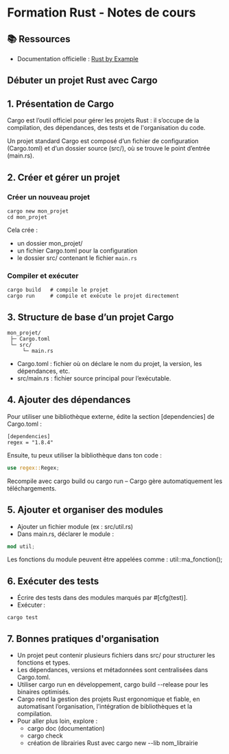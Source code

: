 # Formation Rust - Notes de cours

## 📚 Ressources
- Documentation officielle : [Rust by Example](https://doc.rust-lang.org/rust-by-example/)

## Débuter un projet Rust avec Cargo

## 1. Présentation de Cargo

Cargo est l’outil officiel pour gérer les projets Rust : il s’occupe de la compilation, des dépendances, des tests et de l'organisation du code.

Un projet standard Cargo est composé d’un fichier de configuration (Cargo.toml) et d’un dossier source (src/), où se trouve le point d’entrée (main.rs).

## 2. Créer et gérer un projet
### Créer un nouveau projet
```text
cargo new mon_projet
cd mon_projet
```

Cela crée :

- un dossier mon_projet/
- un fichier Cargo.toml pour la configuration
- le dossier src/ contenant le fichier ```main.rs```

### Compiler et exécuter
```text
cargo build   # compile le projet
cargo run     # compile et exécute le projet directement
```

## 3. Structure de base d’un projet Cargo
```text
mon_projet/
 ├─ Cargo.toml
 └─ src/
     └─ main.rs
```
- Cargo.toml : fichier où on déclare le nom du projet, la version, les dépendances, etc.
- src/main.rs : fichier source principal pour l’exécutable.

## 4. Ajouter des dépendances
Pour utiliser une bibliothèque externe, édite la section [dependencies] de Cargo.toml :
```text
[dependencies]
regex = "1.8.4"
```
Ensuite, tu peux utiliser la bibliothèque dans ton code :
```rust
use regex::Regex;
```
Recompile avec cargo build ou cargo run – Cargo gère automatiquement les téléchargements.

## 5. Ajouter et organiser des modules
- Ajouter un fichier module (ex : src/util.rs)
- Dans main.rs, déclarer le module :
```rust
mod util;
```
Les fonctions du module peuvent être appelées comme : util::ma_fonction();

## 6. Exécuter des tests
- Écrire des tests dans des modules marqués par #[cfg(test)].
- Exécuter :
```text
cargo test
```

## 7. Bonnes pratiques d'organisation
- Un projet peut contenir plusieurs fichiers dans src/ pour structurer les fonctions et types.
- Les dépendances, versions et métadonnées sont centralisées dans Cargo.toml.
- Utiliser cargo run en développement, cargo build --release pour les binaires optimisés.
- Cargo rend la gestion des projets Rust ergonomique et fiable, en automatisant l’organisation, l’intégration de bibliothèques et la compilation.
- Pour aller plus loin, explore :
  - cargo doc (documentation)
  - cargo check
  - création de librairies Rust avec cargo new --lib nom_librairie
























